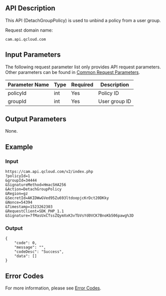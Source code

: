 ## API Description

This API (DetachGroupPolicy) is used to unbind a policy from a user group.

Request domain name:

```
cam.api.qcloud.com 
```

## Input Parameters

The following request parameter list only provides API request parameters. Other parameters can be found in [Common Request Parameters](https://intl.cloud.tencent.com/document/api/213/6976).

| Parameter Name | Type | Required | Description |
| -------- | ---- | ---- | --------- |
| policyId | int | Yes | Policy ID |
| groupId | int | Yes | User group ID |

## Output Parameters

None.

## Example

### Input

```
https://cam.api.qcloud.com/v2/index.php
?policyId=1
&groupId=34444
&SignatureMethod=HmacSHA256
&Action=DetachGroupPolicy
&Region=gz
&SecretId=AKIDWwGVed95Zu693ltdoopjcKrDct20DKky
&Nonce=54394
&Timestamp=1523262303
&RequestClient=SDK_PHP_1.1
&Signature=7fMasUxCTssZQymXxK3vTbVsYd0VCK7BnoKb506pawg%3D
```

### Output

```
{
    "code": 0,
    "message": "",
    "codeDesc": "Success",
    "data": []
}
```

## Error Codes

For more information, please see [Error Codes](https://intl.cloud.tencent.com/document/product/598/13884).

